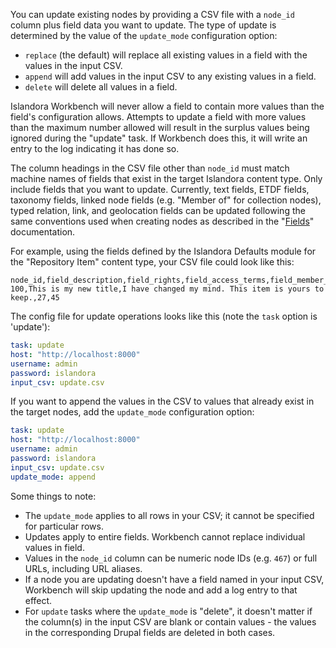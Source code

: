 You can update existing nodes by providing a CSV file with a `node_id` column plus field data you want to update. The type of update is determined by the value of the `update_mode` configuration option:

* `replace` (the default) will replace all existing values in a field with the values in the input CSV.
* `append` will add values in the input CSV to any existing values in a field.
* `delete` will delete all values in a field.

Islandora Workbench will never allow a field to contain more values than the field's configuration allows. Attempts to update a field with more values than the maximum number allowed will result in the surplus values being ignored during the "update" task. If Workbench does this, it will write an entry to the log indicating it has done so.

The column headings in the CSV file other than `node_id` must match machine names of fields that exist in the target Islandora content type. Only include fields that you want to update. Currently, text fields, ETDF fields, taxonomy fields, linked node fields (e.g. "Member of" for collection nodes), typed relation, link, and geolocation fields can be updated following the same conventions used when creating nodes as described in the "[Fields](/islandora_workbench_docs/fields/)" documentation.

For example, using the fields defined by the Islandora Defaults module for the "Repository Item" content type, your CSV file could look like this:

```text
node_id,field_description,field_rights,field_access_terms,field_member_of
100,This is my new title,I have changed my mind. This item is yours to keep.,27,45
```

The config file for update operations looks like this (note the `task` option is 'update'):

```yaml
task: update
host: "http://localhost:8000"
username: admin
password: islandora
input_csv: update.csv
```
If you want to append the values in the CSV to values that already exist in the target nodes, add the `update_mode` configuration option:

```yaml
task: update
host: "http://localhost:8000"
username: admin
password: islandora
input_csv: update.csv
update_mode: append
```

Some things to note:

* The `update_mode` applies to all rows in your CSV; it cannot be specified for particular rows.
* Updates apply to entire fields. Workbench cannot replace individual values in field.
* Values in the `node_id` column can be numeric node IDs (e.g. `467`) or full URLs, including URL aliases.
* If a node you are updating doesn't have a field named in your input CSV, Workbench will skip updating the node and add a log entry to that effect.
* For `update` tasks where the `update_mode` is "delete", it doesn't matter if the column(s) in the input CSV are blank or contain values - the values in the corresponding Drupal fields are deleted in both cases.
